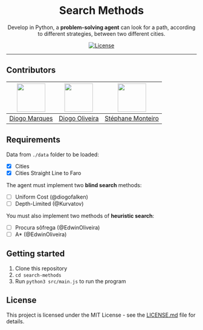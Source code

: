 <h1 align="center">
Search Methods
</h1>

<p align="center">Develop in Python, a <b>problem-solving agent</b> can look for a path, according to different strategies, between two different cities.</p>

<p align="center">
  <a href="https://github.com/diogofalken/cygnus/commits/master">
  </a>
  <a href="https://opensource.org/licenses/MIT">
    <img src="https://img.shields.io/github/license/rocketseat/youtube-challenge-electron-tray?color=%237159c1&logo=mit" alt="License">
  </a>
</p>

<hr>

## Contributors

| [<img src="https://avatars3.githubusercontent.com/u/39312512?s=400&v=4" width="75px;"/>](https://github.com/diogofalken) | [<img src="https://avatars1.githubusercontent.com/u/39379560?s=460&u=2848ecc09562ebe2867d3388d6153ee1cbf9c09f&v=4" width="75px;"/>](https://github.com/EdwinOliveira) | [<img src="https://avatars0.githubusercontent.com/u/45761535?s=400&u=a32bc4e573e0cb561c4208984d24b3d4979e728e&v=4" width="75px;"/>](https://github.com/Kurvatov) |
| :----------------------------------------------------------------------------------------------------------------------: | :-------------------------------------------------------------------------------------------------------------------------------------------------------------------: | :--------------------------------------------------------------------------------------------------------------------------------------------------------------: |
|                                     [Diogo Marques](https://github.com/diogofalken)                                      |                                                          [Diogo Oliveira](https://github.com/EdwinOliveira)                                                           |                                                         [Stéphane Monteiro](https://github.com/Kurvatov)                                                         |

## Requirements

Data from `./data` folder to be loaded:

- [x] Cities
- [x] Cities Straight Line to Faro

The agent must implement two **blind search** methods:

- [ ] Uniform Cost (@diogofalken)
- [ ] Depth-Limited (@Kurvatov)

You must also implement two methods of **heuristic search**:

- [ ] Procura sôfrega (@EdwinOliveira)
- [ ] A\* (@EdwinOliveira)

## Getting started

1. Clone this repository
2. `cd search-methods`<br />
3. Run `python3 src/main.js` to run the program

## License

This project is licensed under the MIT License - see the [LICENSE.md](LICENSE.md) file for details.
